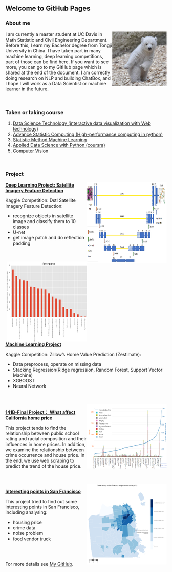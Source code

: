 ## Welcome to GitHub Pages


### About me

<img align="right" src="bear.jpg" alt="GitHub" title="GitHub,Social Coding" width="170" height="170" />

I am currently a master student at UC Davis in Math Statistic and Civil Engineering Department. Before this, I earn my Bachelor degree from Tongji University in China. I have taken part in many machine learning, deep learning competitions, part of those can be find here. If you want to see more, you can go to my GitHub page which is shared at the end of the document. I am correctly doing research on NLP and building ChatBox, and I hope I will work as a Data Scientist or machine learner in the future.


<br>

### Taken or taking course

1. [Data Science Technology (interactive data visualization with Web technology)](https://www.stat.ucdavis.edu/courses/expanded-course-descriptions/sta-141B.html)
2. [Advance Statistic Computing (High-performance computing in python)](https://www.stat.ucdavis.edu/courses/expanded-course-descriptions/sta-141C.html)
3. [Statistic Method Machine Learning](https://jsharpna.github.io/208/index.html)
4. [Applied Data Science with Python (coursra)](https://www.coursera.org/specializations/data-science-python)
5. [Computer Vision](http://cs231n.stanford.edu)


<br>

### Project

<img align="right" src="unet.png" alt="GitHub" title="GitHub" width="250" height="250" />

[**Deep Learning Project: Satellite Imagery Feature Detection**]( http://htmlpreview.github.io/?https://github.com/wzxiong/Satellite-Imagery-Feature-Detection/blob/master/satellite.pdf)

Kaggle Competition: Dstl Satellite Imagery Feature Detection:

* recognize objects in satellite image and classify them to 10 classes
* U-net
* get image patch and do reflection padding


<br>


<br>

<img align="right" src="feat.PNG" alt="GitHub" title="GitHub" width="250" height="250" />

[**Machine Learning Project**]( http://htmlpreview.github.io/?https://github.com/wzxiong/DAVIS-Machine-Learning/blob/master/208-final-project-xll/Code/finalproject.html)

Kaggle Competition: Zillow’s Home Value Prediction (Zestimate):

* Data preprocess, operate on missing data
* Stacking Regression(Ridge regression, Random Forest, Support Vector Machine)
* XGBOOST
* Neural Network

<br>

<br>


<img align="right" src="price.PNG" alt="GitHub" title="GitHub" width="250" height="200" />

[**141B-Final Project： What affect California home price**]( http://htmlpreview.github.io/?https://github.com/wzxiong/What-affects-home-price-in-California/blob/master/STA%2B141B%2BProject%2BHouse%2BPrice.html)

This project tends to find the relationship between public school rating and racial composition and their influences in home prices. In addition, we examine the relationship between crime occurrence and house price. In the end, we use web scraping to predict the trend of the house price.


<br>

<br>


<img align="right" src="crime.PNG" alt="GitHub" title="GitHub" width="250" height="250" />

[**Interesting points in San Francisco**]( http://htmlpreview.github.io/?https://github.com/wzxiong/Interesting-points-in-SF/blob/master/Analyzing%2Binteresting%2Bpoints%2Bin%2BSan%2BFrancisco%2B.html)

This project tried to find out some interesting points in San Francisco, including analysing:

* housing price
* crime data
* noise problem
* food vendor truck


<br>
<br>

For more details see [My GitHub](https://github.com/wzxiong).
